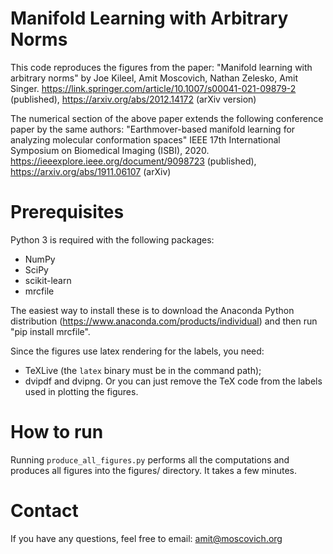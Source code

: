 # Manifold Learning with Arbitrary Norms

This code reproduces the figures from the paper:
    "Manifold learning with arbitrary norms" by Joe Kileel, Amit Moscovich, Nathan Zelesko, Amit Singer.
    https://link.springer.com/article/10.1007/s00041-021-09879-2 (published), https://arxiv.org/abs/2012.14172 (arXiv version)
    
The numerical section of the above paper extends the following conference paper by the same authors:
    "Earthmover-based manifold learning for analyzing molecular conformation spaces"
    IEEE 17th International Symposium on Biomedical Imaging (ISBI), 2020.
    https://ieeexplore.ieee.org/document/9098723 (published), https://arxiv.org/abs/1911.06107 (arXiv)


# Prerequisites

Python 3 is required with the following packages:
* NumPy
* SciPy
* scikit-learn
* mrcfile

The easiest way to install these is to download the Anaconda Python distribution (https://www.anaconda.com/products/individual) and then run "pip install mrcfile".

Since the figures use latex rendering for the labels, you need:
* TeXLive (the `latex` binary must be in the command path);
* dvipdf and dvipng.
Or you can just remove the TeX code from the labels used in plotting the figures.


# How to run

Running `produce_all_figures.py` performs all the computations and produces all figures into the figures/ directory.
It takes a few minutes.


# Contact

If you have any questions, feel free to email:
amit@moscovich.org
